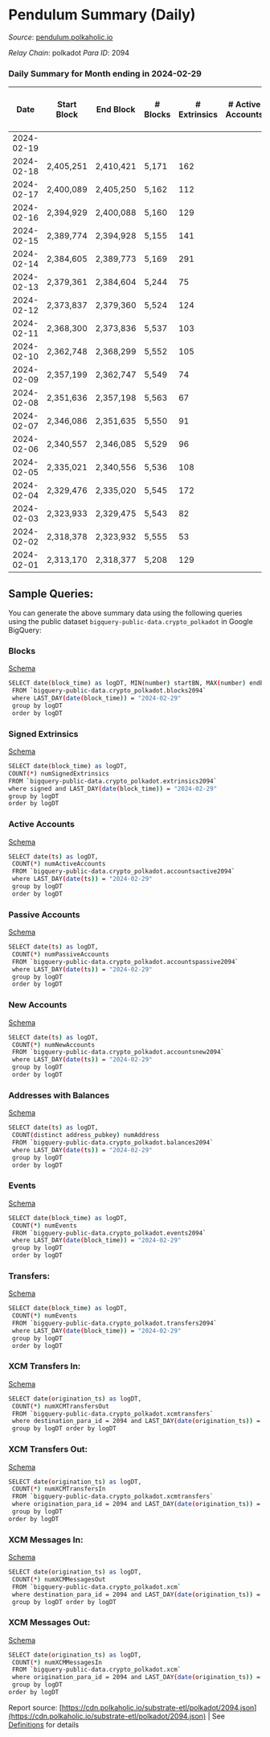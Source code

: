 # Pendulum Summary (Daily)

_Source_: [pendulum.polkaholic.io](https://pendulum.polkaholic.io)

*Relay Chain*: polkadot
*Para ID*: 2094



### Daily Summary for Month ending in 2024-02-29


| Date    | Start Block | End Block | # Blocks | # Extrinsics | # Active Accounts | # Passive Accounts | # New Accounts | # Addresses | # Events  | # Transfers ($USD) | # XCM Transfers In ($USD) | # XCM Transfers Out ($USD) | # XCM In | # XCM Out | Issues |
|---------|-------------|-----------|----------|--------------|-------------------|--------------------|----------------|-------------|-----------|--------------------|---------------------------|----------------------------|----------|-----------|--------|
| 2024-02-19 |  |  |  |  |  |  |  |  |  |   |   |   |  |  |  |
| 2024-02-18 | 2,405,251 | 2,410,421 | 5,171 | 162 |  |  |  | 1,776 | 11,618 | 54  |   |   |  |  |  |
| 2024-02-17 | 2,400,089 | 2,405,250 | 5,162 | 112 |  |  |  | 1,768 | 11,314 | 28  |   |   |  |  |  |
| 2024-02-16 | 2,394,929 | 2,400,088 | 5,160 | 129 |  |  |  | 1,765 | 11,365 | 26  |   |   |  |  |  |
| 2024-02-15 | 2,389,774 | 2,394,928 | 5,155 | 141 |  |  |  | 1,760 | 11,484 | 34  |   |   |  |  |  |
| 2024-02-14 | 2,384,605 | 2,389,773 | 5,169 | 291 |  |  |  | 1,753 | 12,952 | 278  |   |   |  |  |  |
| 2024-02-13 | 2,379,361 | 2,384,604 | 5,244 | 75 |  |  |  | 1,764 | 11,090 | 19  |   |   |  |  |  |
| 2024-02-12 | 2,373,837 | 2,379,360 | 5,524 | 124 |  |  |  | 1,761 | 12,010 | 39  |   |   |  |  |  |
| 2024-02-11 | 2,368,300 | 2,373,836 | 5,537 | 103 |  |  |  | 1,757 | 11,894 | 34  |   |   |  |  |  |
| 2024-02-10 | 2,362,748 | 2,368,299 | 5,552 | 105 |  |  |  | 1,756 | 11,926 | 31  |   |   |  |  |  |
| 2024-02-09 | 2,357,199 | 2,362,747 | 5,549 | 74 |  |  |  | 1,753 | 11,702 | 25  |   |   |  |  |  |
| 2024-02-08 | 2,351,636 | 2,357,198 | 5,563 | 67 |  |  |  | 1,752 | 11,662 | 9  |   |   |  |  |  |
| 2024-02-07 | 2,346,086 | 2,351,635 | 5,550 | 91 |  |  |  | 1,752 | 11,830 | 30  |   |   |  |  |  |
| 2024-02-06 | 2,340,557 | 2,346,085 | 5,529 | 96 |  |  |  | 1,752 | 11,833 | 16  |   |   |  |  |  |
| 2024-02-05 | 2,335,021 | 2,340,556 | 5,536 | 108 |  |  |  | 1,751 | 12,058 | 117  |   |   |  |  |  |
| 2024-02-04 | 2,329,476 | 2,335,020 | 5,545 | 172 |  |  |  | 1,745 | 12,380 | 72  |   | 1  |  |  |  |
| 2024-02-03 | 2,323,933 | 2,329,475 | 5,543 | 82 |  |  |  | 1,741 | 11,739 | 7  |   |   | 1 |  |  |
| 2024-02-02 | 2,318,378 | 2,323,932 | 5,555 | 53 |  |  |  | 1,740 | 11,541 | 6  |   |   |  | 1 |  |
| 2024-02-01 | 2,313,170 | 2,318,377 | 5,208 | 129 |  |  |  | 1,740 | 11,416 | 41  |   |   | 7 | 1 |  |

## Sample Queries:
You can generate the above summary data using the following queries using the public dataset `bigquery-public-data.crypto_polkadot` in Google BigQuery:


### Blocks 

[Schema](https://github.com/colorfulnotion/substrate-etl/blob/main/schema/blocks.json)

```bash
SELECT date(block_time) as logDT, MIN(number) startBN, MAX(number) endBN, COUNT(*) numBlocks 
 FROM `bigquery-public-data.crypto_polkadot.blocks2094`  
 where LAST_DAY(date(block_time)) = "2024-02-29" 
 group by logDT 
 order by logDT
```

### Signed Extrinsics 

[Schema](https://github.com/colorfulnotion/substrate-etl/blob/main/schema/extrinsics.json)

```bash
SELECT date(block_time) as logDT, 
COUNT(*) numSignedExtrinsics 
FROM `bigquery-public-data.crypto_polkadot.extrinsics2094`  
where signed and LAST_DAY(date(block_time)) = "2024-02-29" 
group by logDT 
order by logDT
```

### Active Accounts 

[Schema](https://github.com/colorfulnotion/substrate-etl/blob/main/schema/accountsactive.json)

```bash
SELECT date(ts) as logDT, 
 COUNT(*) numActiveAccounts 
 FROM `bigquery-public-data.crypto_polkadot.accountsactive2094` 
 where LAST_DAY(date(ts)) = "2024-02-29" 
 group by logDT 
 order by logDT
```

### Passive Accounts 

[Schema](https://github.com/colorfulnotion/substrate-etl/blob/main/schema/accountspassive.json)

```bash
SELECT date(ts) as logDT, 
 COUNT(*) numPassiveAccounts 
 FROM `bigquery-public-data.crypto_polkadot.accountspassive2094` 
 where LAST_DAY(date(ts)) = "2024-02-29" 
 group by logDT 
 order by logDT
```

### New Accounts 

[Schema](https://github.com/colorfulnotion/substrate-etl/blob/main/schema/accountsnew.json)

```bash
SELECT date(ts) as logDT, 
 COUNT(*) numNewAccounts 
 FROM `bigquery-public-data.crypto_polkadot.accountsnew2094` 
 where LAST_DAY(date(ts)) = "2024-02-29" 
 group by logDT
 order by logDT
```

### Addresses with Balances 

[Schema](https://github.com/colorfulnotion/substrate-etl/blob/main/schema/balances.json)

```bash
SELECT date(ts) as logDT,
 COUNT(distinct address_pubkey) numAddress 
 FROM `bigquery-public-data.crypto_polkadot.balances2094` 
 where LAST_DAY(date(ts)) = "2024-02-29" 
 group by logDT 
 order by logDT
```

### Events 

[Schema](https://github.com/colorfulnotion/substrate-etl/blob/main/schema/events.json)

```bash
SELECT date(block_time) as logDT, 
 COUNT(*) numEvents 
 FROM `bigquery-public-data.crypto_polkadot.events2094` 
 where LAST_DAY(date(block_time)) = "2024-02-29" 
 group by logDT 
 order by logDT
```

### Transfers:

[Schema](https://github.com/colorfulnotion/substrate-etl/blob/main/schema/transfers.json)

```bash
SELECT date(block_time) as logDT, 
 COUNT(*) numEvents 
 FROM `bigquery-public-data.crypto_polkadot.transfers2094` 
 where LAST_DAY(date(block_time)) = "2024-02-29" 
 group by logDT 
 order by logDT
```

### XCM Transfers In: 

[Schema](https://github.com/colorfulnotion/substrate-etl/blob/main/schema/xcmtransfers.json)

```bash
SELECT date(origination_ts) as logDT, 
 COUNT(*) numXCMTransfersOut 
 FROM `bigquery-public-data.crypto_polkadot.xcmtransfers` 
 where destination_para_id = 2094 and LAST_DAY(date(origination_ts)) = "2024-02-29" 
 group by logDT order by logDT
```

### XCM Transfers Out: 

[Schema](https://github.com/colorfulnotion/substrate-etl/blob/main/schema/xcmtransfers.json)

```bash
SELECT date(origination_ts) as logDT, 
 COUNT(*) numXCMTransfersIn 
 FROM `bigquery-public-data.crypto_polkadot.xcmtransfers` 
 where origination_para_id = 2094 and LAST_DAY(date(origination_ts)) = "2024-02-29" 
 group by logDT 
order by logDT
```

### XCM Messages In: 

[Schema](https://github.com/colorfulnotion/substrate-etl/blob/main/schema/xcm.json)

```bash
SELECT date(origination_ts) as logDT, 
 COUNT(*) numXCMMessagesOut 
 FROM `bigquery-public-data.crypto_polkadot.xcm` 
 where destination_para_id = 2094 and LAST_DAY(date(origination_ts)) = "2024-02-29" 
 group by logDT order by logDT
```

### XCM Messages Out: 

[Schema](https://github.com/colorfulnotion/substrate-etl/blob/main/schema/xcm.json)

```bash
SELECT date(origination_ts) as logDT, 
 COUNT(*) numXCMMessagesIn 
 FROM `bigquery-public-data.crypto_polkadot.xcm` 
 where origination_para_id = 2094 and LAST_DAY(date(origination_ts)) = "2024-02-29" 
 group by logDT 
order by logDT
```


Report source: [https://cdn.polkaholic.io/substrate-etl/polkadot/2094.json](https://cdn.polkaholic.io/substrate-etl/polkadot/2094.json) | See [Definitions](/DEFINITIONS.md) for details
